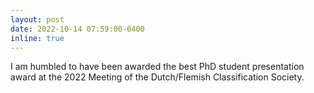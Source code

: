 ```yaml
---
layout: post
date: 2022-10-14 07:59:00-0400
inline: true
---
```


I am humbled to have been awarded the best PhD student presentation award at the 2022 Meeting of the Dutch/Flemish Classification Society.
